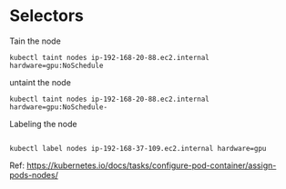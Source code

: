 # Selectors

Tain the node
```
kubectl taint nodes ip-192-168-20-88.ec2.internal hardware=gpu:NoSchedule
```

untaint the node
```
kubectl taint nodes ip-192-168-20-88.ec2.internal hardware=gpu:NoSchedule-
```

Labeling the node
```

kubectl label nodes ip-192-168-37-109.ec2.internal hardware=gpu
```

Ref: https://kubernetes.io/docs/tasks/configure-pod-container/assign-pods-nodes/ 